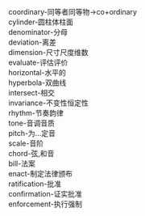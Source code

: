 coordinary-同等者同等物->co+ordinary<br>
cylinder-圆柱体柱面<br>
denominator-分母<br>
deviation-离差<br>
dimension-尺寸尺度维数<br>
evaluate-评估评价<br>
horizontal-水平的<br>
hyperbola-双曲线<br>
intersect-相交<br>
invariance-不变性恒定性<br>
rhythm-节奏韵律<br>
tone-音调音质<br>
pitch-为...定音<br>
scale-音阶<br>
chord-弦,和音<br>
bill-法案<br>
enact-制定法律颁布<br>
ratification-批准<br>
confirmation-证实批准<br>
enforcement-执行强制<br>
<br>
<br>
